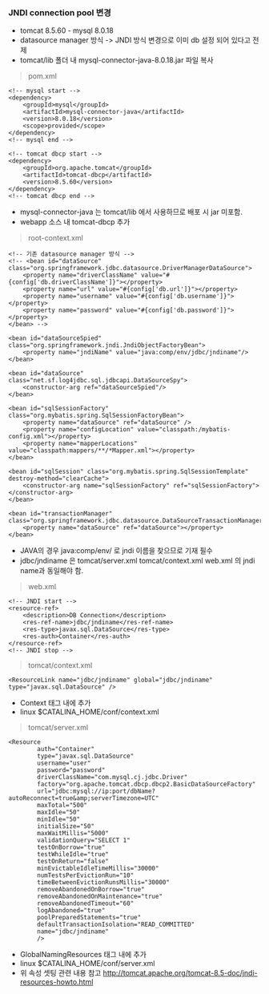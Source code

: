 
### JNDI connection pool 변경

* tomcat 8.5.60 - mysql 8.0.18
* datasource manager 방식 -> JNDI 방식 변경으로 이미 db 설정 되어 있다고 전제
* tomcat/lib 폴더 내 mysql-connector-java-8.0.18.jar 파일 복사

> pom.xml

```
<!-- mysql start -->
<dependency>
	<groupId>mysql</groupId>
	<artifactId>mysql-connector-java</artifactId>
	<version>8.0.18</version>
	<scope>provided</scope>
</dependency>
<!-- mysql end -->

<!-- tomcat dbcp start -->
<dependency>
	<groupId>org.apache.tomcat</groupId>
	<artifactId>tomcat-dbcp</artifactId>
	<version>8.5.60</version>
</dependency>
<!-- tomcat dbcp end -->
```

* mysql-connector-java 는 tomcat/lib 에서 사용하므로 배포 시 jar 미포함.
* webapp 소스 내 tomcat-dbcp 추가

> root-context.xml

```
<!-- 기존 datasource manager 방식 -->
<!-- <bean id="dataSource" class="org.springframework.jdbc.datasource.DriverManagerDataSource">
	<property name="driverClassName" value="#{config['db.driverClassName']}"></property>
	<property name="url" value="#{config['db.url']}"></property>
	<property name="username" value="#{config['db.username']}"></property>
	<property name="password" value="#{config['db.password']}"></property>
</bean> -->

<bean id="dataSourceSpied" class="org.springframework.jndi.JndiObjectFactoryBean">
	<property name="jndiName" value="java:comp/env/jdbc/jndiname"/>
</bean>

<bean id="dataSource" class="net.sf.log4jdbc.sql.jdbcapi.DataSourceSpy">
    <constructor-arg ref="dataSourceSpied"/>
</bean>

<bean id="sqlSessionFactory" class="org.mybatis.spring.SqlSessionFactoryBean">
	<property name="dataSource" ref="dataSource" />
	<property name="configLocation" value="classpath:/mybatis-config.xml"></property>
	<property name="mapperLocations" value="classpath:mappers/**/*Mapper.xml"></property>
</bean>

<bean id="sqlSession" class="org.mybatis.spring.SqlSessionTemplate" destroy-method="clearCache">
	<constructor-arg name="sqlSessionFactory" ref="sqlSessionFactory"></constructor-arg>
</bean>

<bean id="transactionManager" class="org.springframework.jdbc.datasource.DataSourceTransactionManager">
	<property name="dataSource" ref="dataSource"></property>
</bean>
```

* JAVA의 경우 java:comp/env/ 로 jndi 이름을 찾으므로 기재 필수
* jdbc/jndiname 은 tomcat/server.xml tomcat/context.xml web.xml 의 jndi name과 동일해야 함.

> web.xml

```
<!-- JNDI start -->
<resource-ref>
	<description>DB Connection</description>
	<res-ref-name>jdbc/jndiname</res-ref-name>
	<res-type>javax.sql.DataSource</res-type>
	<res-auth>Container</res-auth>
</resource-ref>
<!-- JNDI stop -->
```

> tomcat/context.xml

```
<ResourceLink name="jdbc/jndiname" global="jdbc/jndiname" type="javax.sql.DataSource" />
```

* Context 태그 내에 추가
* linux $CATALINA_HOME/conf/context.xml


> tomcat/server.xml

```
<Resource
    	auth="Container"
    	type="javax.sql.DataSource"
    	username="user"
    	password="password"
    	driverClassName="com.mysql.cj.jdbc.Driver"
    	factory="org.apache.tomcat.dbcp.dbcp2.BasicDataSourceFactory"
    	url="jdbc:mysql://ip:port/dbName?autoReconnect=true&amp;serverTimezone=UTC"
    	maxTotal="500"
    	maxIdle="50"
    	minIdle="50"
    	initialSize="50"
    	maxWaitMillis="5000"
    	validationQuery="SELECT 1"
    	testOnBorrow="true"
    	testWhileIdle="true"
    	testOnReturn="false"
    	minEvictableIdleTimeMillis="30000"
    	numTestsPerEvictionRun="10"
    	timeBetweenEvictionRunsMillis="30000"
		removeAbandonedOnBorrow="true"
    	removeAbandonedOnMaintenance="true"
    	removeAbandonedTimeout="60"
		logAbandoned="true"
		poolPreparedStatements="true"
    	defaultTransactionIsolation="READ_COMMITTED"
		name="jdbc/jndiname"
		/>
```

* GlobalNamingResources 태그 내에 추가
* linux $CATALINA_HOME/conf/server.xml
* 위 속성 셋팅 관련 내용 참고 http://tomcat.apache.org/tomcat-8.5-doc/jndi-resources-howto.html
